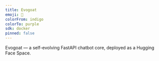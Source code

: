 ```yaml
---
title: Evogoat
emoji: 🧠
colorFrom: indigo
colorTo: purple
sdk: docker
pinned: false
---
```


Evogoat — a self-evolving FastAPI chatbot core, deployed as a Hugging Face Space.
